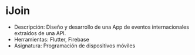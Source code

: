 # iJoin
-	Descripción: Diseño y desarrollo de una App de eventos internacionales extraídos de una API.
-	Herramientas: Flutter, Firebase
- Asignatura: Programación de dispositivos móviles
